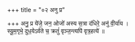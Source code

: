 +++
title = "०२ अनु प्र"

+++
अनु॒ प्र ये॑जे॒ जन॒ ओजो॑ अस्य स॒त्रा द॑धिरे॒ अनु॑ वी॒र्या॑य ।  
स्यू॒म॒गृभे॒ दुध॒येऽर्व॑ते च॒ क्रतुं॑ वृञ्ज॒न्त्यपि॑ वृत्र॒हत्ये॑ ॥